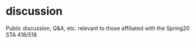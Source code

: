 # discussion
Public discussion, Q&amp;A, etc. relevant to those affiliated with the Spring20 STA 418/518
